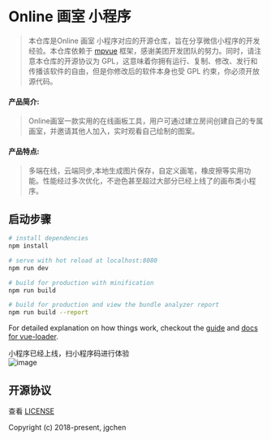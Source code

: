 # Online 画室 小程序
> 本仓库是Online 画室 小程序对应的开源仓库，旨在分享微信小程序的开发经验。本仓库依赖于 [mpvue](https://github.com/Meituan-Dianping/mpvue) 框架，感谢美团开发团队的努力。同时，请注意本仓库的开源协议为 GPL，这意味着你拥有运行、复制、修改、发行和传播该软件的自由，但是你修改后的软件本身也受 GPL 约束，你必须开放源代码。
#### 产品简介:
>	Online画室一款实用的在线画板工具，用户可通过建立房间创建自己的专属画室，并邀请其他人加入，实时观看自己绘制的图案。
#### 产品特点:
> 多端在线，云端同步,本地生成图片保存，自定义画笔，橡皮擦等实用功能。性能经过多次优化，不逊色甚至超过大部分已经上线了的画布类小程序。
## 启动步骤

``` bash
# install dependencies
npm install

# serve with hot reload at localhost:8080
npm run dev

# build for production with minification
npm run build

# build for production and view the bundle analyzer report
npm run build --report
```

For detailed explanation on how things work, checkout the [guide](http://vuejs-templates.github.io/webpack/) and [docs for vue-loader](http://vuejs.github.io/vue-loader).

小程序已经上线，扫小程序码进行体验<br/>
![image](https://raw.githubusercontent.com/jgchenu/Online-Canvas-Room/master/logo.jpg)


## 开源协议
查看 [LICENSE](https://github.com/jas0ncn/szushudong/blob/master/LICENSE)

Copyright (c) 2018-present, jgchen
